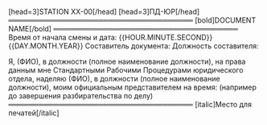 [head=3]STATION XX-00[/head]
[head=3]ПД-ЮР[/head]
═════════════════════════════════════
[bold]DOCUMENT NAME[/bold]
═════════════════════════════════════
Время от начала смены и дата: {{HOUR.MINUTE.SECOND}} {{DAY.MONTH.YEAR}}
Составитель документа:
Должность составителя:

Я, (ФИО), в должности (полное наименование должности), на права данным мне Стандартными Рабочими Процедурами юридического отдела, наделяю (ФИО), в должности (полное наименование должности), моим официальным представителем на время: (например до завершения разбирательства по делу)
═════════════════════════════════════
[italic]Место для печатей[/italic]
